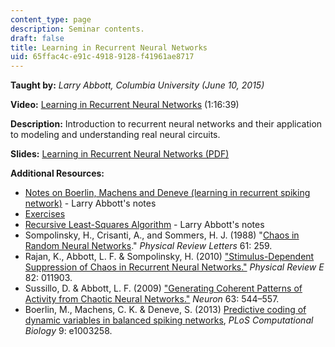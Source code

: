 ```yaml
---
content_type: page
description: Seminar contents.
draft: false
title: Learning in Recurrent Neural Networks
uid: 65ffac4c-e91c-4918-9128-f41961ae8717
---
```

**Taught by:** *Larry Abbott, Columbia University (June 10, 2015)*

**Video:** [Learning in Recurrent Neural Networks](https://youtu.be/YV6T2YtAtDA) (1:16:39)

**Description:** Introduction to recurrent neural networks and their application to modeling and understanding real neural circuits.

**Slides:** [Learning in Recurrent Neural Networks (PDF)](https://cbmm.mit.edu/sites/default/files/learning-hub/MITSent.pdf)

**Additional Resources:**

- [Notes on Boerlin, Machens and Deneve (learning in recurrent spiking network)](https://cbmm.mit.edu/sites/default/files/learning-hub/BMDNotes2.pdf) - Larry Abbott's notes 
- [Exercises](https://cbmm.mit.edu/sites/default/files/learning-hub/MITClass.pdf)
- [Recursive Least-Squares Algorithm](https://cbmm.mit.edu/sites/default/files/learning-hub/RLS.pdf) - Larry Abbott's notes
- Sompolinsky, H., Crisanti, A., and Sommers, H. J. (1988) "[Chaos in Random Neural Networks](https://journals.aps.org/prl/abstract/10.1103/PhysRevLett.61.259)." *Physical Review Letters* 61: 259.
- Rajan, K., Abbott, L. F. & Sompolinsky, H. (2010) ["Stimulus-Dependent Suppression of Chaos in Recurrent Neural Networks."](https://journals.aps.org/pre/abstract/10.1103/PhysRevE.82.011903) *Physical Review E* 82: 011903.
- Sussillo, D. & Abbott, L. F. (2009) ["Generating Coherent Patterns of Activity from Chaotic Neural Networks."](https://www.ncbi.nlm.nih.gov/pmc/articles/PMC2756108/) *Neuron* 63: 544–557.
- Boerlin, M., Machens, C. K. & Deneve, S. (2013) [Predictive coding of dynamic variables in balanced spiking networks](http://journals.plos.org/ploscompbiol/article?id=10.1371/journal.pcbi.1003258), *PLoS Computational Biology* 9: e1003258.